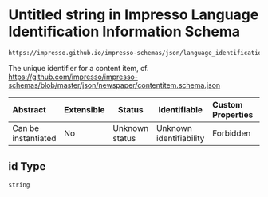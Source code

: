 # Untitled string in Impresso Language Identification Information Schema

```txt
https://impresso.github.io/impresso-schemas/json/language_identification/language_identification.schema.json#/properties/id
```

The unique identifier for a content item, cf. <https://github.com/impresso/impresso-schemas/blob/master/json/newspaper/contentitem.schema.json>


| Abstract            | Extensible | Status         | Identifiable            | Custom Properties | Additional Properties | Access Restrictions | Defined In                                                                                                 |
| :------------------ | ---------- | -------------- | ----------------------- | :---------------- | --------------------- | ------------------- | ---------------------------------------------------------------------------------------------------------- |
| Can be instantiated | No         | Unknown status | Unknown identifiability | Forbidden         | Allowed               | none                | [language_identification.schema.json\*](../out/language_identification.schema.json "open original schema") |

## id Type

`string`
